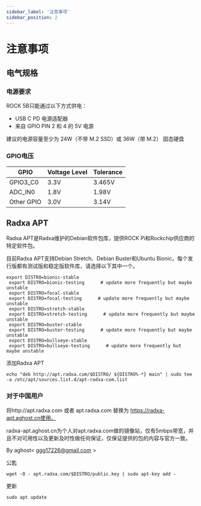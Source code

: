 ```yaml
---
sidebar_label: '注意事项'
sidebar_position: 2
---
```

# 注意事项

## 电气规格

### 电源要求

ROCK 5B只能通过以下方式供电：

- USB C PD 电源适配器
- 来自 GPIO PIN 2 和 4 的 5V 电源

建议的电源容量至少为 24W（不带 M.2 SSD）或 36W（带 M.2）
固态硬盘

### GPIO电压

| GPIO       | Voltage Level | Tolerance |
|------------|---------------|-----------|
| GPIO3_C0   | 3.3V          | 3.465V    |
| ADC_IN0    |  1.8V         | 1.98V     |
| Other GPIO |  3.0V         | 3.14V     |

## Radxa APT

Radxa APT是Radxa维护的Debian软件包库，提供ROCK Pi和Rockchip供应商的特定软件包。

目前Radxa APT支持Debian Stretch、Debian Buster和Ubuntu Bionic，每个发行版都有测试版和稳定版软件库，请选择以下其中一个。
```
export DISTRO=bionic-stable
 export DISTRO=bionic-testing      # update more frequently but maybe unstable
 export DISTRO=focal-stable
 export DISTRO=focal-testing      # update more frequently but maybe unstable
 export DISTRO=stretch-stable
 export DISTRO=stretch-testing      # update more frequently but maybe unstable
 export DISTRO=buster-stable
 export DISTRO=buster-testing      # update more frequently but maybe unstable
 export DISTRO=bullseye-stable
 export DISTRO=bullseye-testing      # update more frequently but maybe unstable
```

添加Radxa APT
```
echo "deb http://apt.radxa.com/$DISTRO/ ${DISTRO%-*} main" | sudo tee -a /etc/apt/sources.list.d/apt-radxa-com.list
```

### 对于中国用户

将http://apt.radxa.com 或者 apt.radxa.com 替换为 https://radxa-apt.aghost.cn使用。

radxa-apt.aghost.cn为个人对apt.radxa.com做的镜像站，仅有5mbps带宽，并且不对可用性以及更新及时性做任何保证，仅保证提供的包的内容与官方一致。

By aghost< ggg17226@gmail.com >

公匙
```
wget -O - apt.radxa.com/$DISTRO/public.key | sudo apt-key add -
```
更新
```
sudo apt update
```
